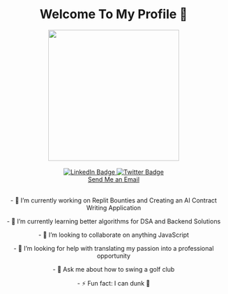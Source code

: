 
<div id="header" align="center">
  <h1>Welcome To My Profile 👋</h1>
  <img src="https://media1.tenor.com/m/bdHtTkZFGTIAAAAC/developers.gif" width="300" />
</div>
</br>
<div id="badges" align="center">
  <a href="https://linkedin.com/in/ross-vasquez" target="_blank">
    <img src="https://img.shields.io/badge/LinkedIn-blue?style=for-the-badge&logo=linkedin&logoColor=white" alt="LinkedIn Badge"/>
  </a>
  <a href="https://www.x.com/quezdevelops" target="_blank">
    <img src="https://img.shields.io/badge/Twitter-blue?style=for-the-badge&logo=twitter&logoColor=white" alt="Twitter Badge"/>
  </a>
</div>
<div align="center">
  <a href="mailto:thomasross.vasquez@gmail.com">Send Me an Email</a>
</div>

</br>
<div id="about" align="center">
  <p>- 🔭 I’m currently working on Replit Bounties and Creating an AI Contract Writing Application</p>
  <p>- 🌱 I’m currently learning better algorithms for DSA and Backend Solutions</p>
  <p>- 👯 I’m looking to collaborate on anything JavaScript</p>
  <p>- 🤔 I’m looking for help with translating my passion into a professional opportunity</p>
  <p>- 💬 Ask me about how to swing a golf club</p>
  <p>- ⚡ Fun fact: I can dunk 🏀</p>
</div>
